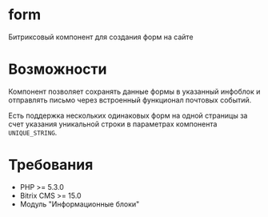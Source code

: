 # form

Битриксовый компонент для создания форм на сайте

# Возможности

Компонент позволяет сохранять данные формы в указанный инфоблок и отправлять письмо через встроенный функционал почтовых событий.

Есть поддержка нескольких одинаковых форм на одной страницы за счет указания уникальной строки в параметрах компонента `UNIQUE_STRING`.

# Требования

- PHP >= 5.3.0
- Bitrix CMS >= 15.0
- Модуль "Информационные блоки"
